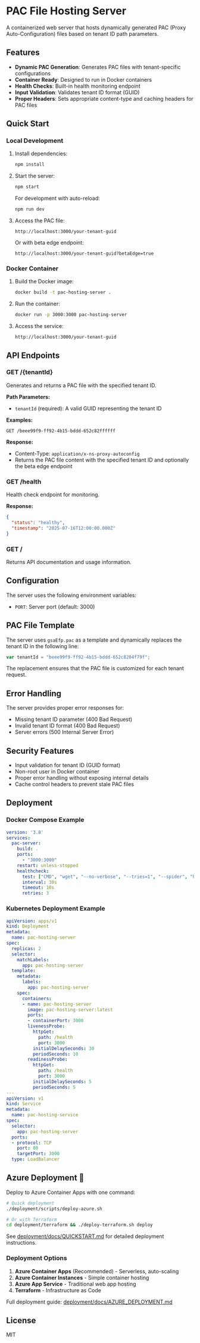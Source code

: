 # PAC File Hosting Server

A containerized web server that hosts dynamically generated PAC (Proxy Auto-Configuration) files based on tenant ID path parameters.

## Features

- **Dynamic PAC Generation**: Generates PAC files with tenant-specific configurations
- **Container Ready**: Designed to run in Docker containers
- **Health Checks**: Built-in health monitoring endpoint
- **Input Validation**: Validates tenant ID format (GUID)
- **Proper Headers**: Sets appropriate content-type and caching headers for PAC files

## Quick Start

### Local Development

1. Install dependencies:

   ```bash
   npm install
   ```

2. Start the server:

   ```bash
   npm start
   ```

   For development with auto-reload:

   ```bash
   npm run dev
   ```

3. Access the PAC file:

   ```text
   http://localhost:3000/your-tenant-guid
   ```

   Or with beta edge endpoint:

   ```text
   http://localhost:3000/your-tenant-guid?betaEdge=true
   ```

### Docker Container

1. Build the Docker image:

   ```bash
   docker build -t pac-hosting-server .
   ```

2. Run the container:

   ```bash
   docker run -p 3000:3000 pac-hosting-server
   ```

3. Access the service:

   ```text
   http://localhost:3000/your-tenant-guid
   ```

## API Endpoints

### GET /{tenantId}

Generates and returns a PAC file with the specified tenant ID.

**Path Parameters:**

- `tenantId` (required): A valid GUID representing the tenant ID

**Examples:**

```text
GET /beee99f9-ff92-4b15-bddd-652c82ffffff

```

**Response:**

- Content-Type: `application/x-ns-proxy-autoconfig`
- Returns the PAC file content with the specified tenant ID and optionally the beta edge endpoint

### GET /health

Health check endpoint for monitoring.

**Response:**

```json
{
  "status": "healthy",
  "timestamp": "2025-07-16T12:00:00.000Z"
}
```

### GET /

Returns API documentation and usage information.

## Configuration

The server uses the following environment variables:

- `PORT`: Server port (default: 3000)

## PAC File Template

The server uses `gsaEfp.pac` as a template and dynamically replaces the tenant ID in the following line:

```javascript
var tenantId = "beee99f9-ff92-4b15-bddd-652c8204f79f";
```

The replacement ensures that the PAC file is customized for each tenant request.

## Error Handling

The server provides proper error responses for:

- Missing tenant ID parameter (400 Bad Request)
- Invalid tenant ID format (400 Bad Request)
- Server errors (500 Internal Server Error)

## Security Features

- Input validation for tenant ID (GUID format)
- Non-root user in Docker container
- Proper error handling without exposing internal details
- Cache control headers to prevent stale PAC files

## Deployment

### Docker Compose Example

```yaml
version: '3.8'
services:
  pac-server:
    build: .
    ports:
      - "3000:3000"
    restart: unless-stopped
    healthcheck:
      test: ["CMD", "wget", "--no-verbose", "--tries=1", "--spider", "http://localhost:3000/health"]
      interval: 30s
      timeout: 10s
      retries: 3
```

### Kubernetes Deployment Example

```yaml
apiVersion: apps/v1
kind: Deployment
metadata:
  name: pac-hosting-server
spec:
  replicas: 2
  selector:
    matchLabels:
      app: pac-hosting-server
  template:
    metadata:
      labels:
        app: pac-hosting-server
    spec:
      containers:
      - name: pac-hosting-server
        image: pac-hosting-server:latest
        ports:
        - containerPort: 3000
        livenessProbe:
          httpGet:
            path: /health
            port: 3000
          initialDelaySeconds: 30
          periodSeconds: 10
        readinessProbe:
          httpGet:
            path: /health
            port: 3000
          initialDelaySeconds: 5
          periodSeconds: 5
---
apiVersion: v1
kind: Service
metadata:
  name: pac-hosting-service
spec:
  selector:
    app: pac-hosting-server
  ports:
  - protocol: TCP
    port: 80
    targetPort: 3000
  type: LoadBalancer
```

## Azure Deployment 🚀

Deploy to Azure Container Apps with one command:

```bash
# Quick deployment
./deployment/scripts/deploy-azure.sh

# Or with Terraform
cd deployment/terraform && ./deploy-terraform.sh deploy
```

See [deployment/docs/QUICKSTART.md](deployment/docs/QUICKSTART.md) for detailed deployment instructions.

### Deployment Options

1. **Azure Container Apps** (Recommended) - Serverless, auto-scaling
2. **Azure Container Instances** - Simple container hosting
3. **Azure App Service** - Traditional web app hosting
4. **Terraform** - Infrastructure as Code

Full deployment guide: [deployment/docs/AZURE_DEPLOYMENT.md](deployment/docs/AZURE_DEPLOYMENT.md)

## License

MIT
